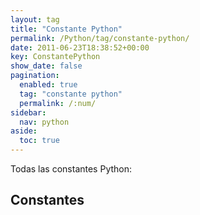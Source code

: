 ```yaml
---
layout: tag
title: "Constante Python"
permalink: /Python/tag/constante-python/
date: 2011-06-23T18:38:52+00:00
key: ConstantePython
show_date: false
pagination: 
  enabled: true
  tag: "constante python"
  permalink: /:num/    
sidebar:
  nav: python
aside:
  toc: true
---
```


Todas las constantes Python:
<h2>Constantes</h2>